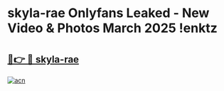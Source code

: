 # skyla-rae Onlyfans Leaked - New Video & Photos March 2025 !enktz

# <h2><a href="https://q859sa.iuczelnia.edu.pl?title=skyla-rae&ref=enktz">🔗👉 🔴 skyla-rae</a></h2>

[![acn](https://github.com/user-attachments/assets/0f9c940e-d8b0-45ae-aac7-cd30a18b3e1c)](https://q859sa.iuczelnia.edu.pl?title=skyla-rae&ref=enktz)

